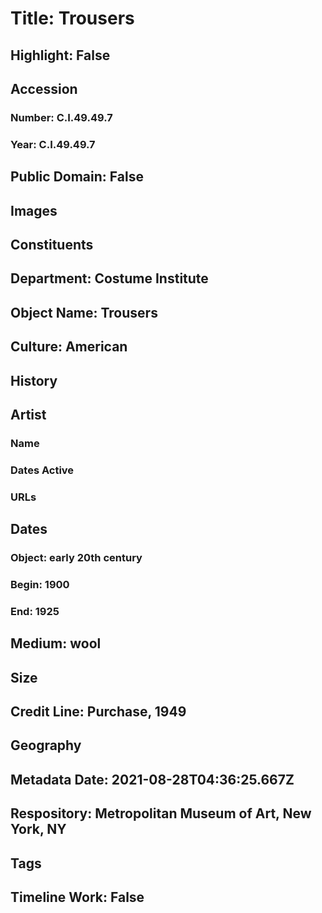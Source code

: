 # Title: Trousers
## Highlight: False
## Accession
### Number: C.I.49.49.7
### Year: C.I.49.49.7
## Public Domain: False
## Images
## Constituents
## Department: Costume Institute
## Object Name: Trousers
## Culture: American
## History
## Artist
### Name
### Dates Active
### URLs
## Dates
### Object: early 20th century
### Begin: 1900
### End: 1925
## Medium: wool
## Size
## Credit Line: Purchase, 1949
## Geography
## Metadata Date: 2021-08-28T04:36:25.667Z
## Respository: Metropolitan Museum of Art, New York, NY
## Tags
## Timeline Work: False